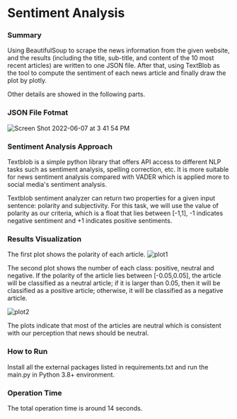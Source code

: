 # Sentiment Analysis

### Summary ###
Using BeautifulSoup to scrape the news information from the given website, and the results (including the title, sub-title, and content of the 10 most recent articles) are written to one JSON file. After that, using TextBlob as the tool to compute the sentiment of each news article and finally draw the plot by plotly.

Other details are showed in the following parts.

### JSON File Fotmat ###
![Screen Shot 2022-06-07 at 3 41 54 PM](https://user-images.githubusercontent.com/46780987/172495210-02b12adc-9834-4841-85f5-9072ec20b09f.png)

### Sentiment Analysis Approach ###
Textblob is a simple python library that offers API access to different NLP tasks such as sentiment analysis, spelling correction, etc. It is more suitable for news sentiment analysis compared with VADER which is applied more to social media's sentiment analysis.

Textblob sentiment analyzer can return two properties for a given input sentence: polarity and subjectivity. For this task, we will use the value of polarity as our criteria, which is a float that lies between [-1,1], -1 indicates negative sentiment and +1 indicates positive sentiments. 

### Results Visualization ###
The first plot shows the polarity of each article.
![plot1](https://user-images.githubusercontent.com/46780987/172498692-fb68aeb5-067f-4c04-8100-fa0a44ffbc22.png)

The second plot shows the number of each class: positive, neutral and negative. If the polarity of the article lies between [-0.05,0.05], the article will be classified as a neutral article; if it is larger than 0.05, then it will be classified as a positive article; otherwise, it will be classified as a negative article.

![plot2](https://user-images.githubusercontent.com/46780987/172523780-a05ac43e-d0d6-4419-bc58-8fd3d237e6bd.png)

The plots indicate that most of the articles are neutral which is consistent with our perception that news should be neutral.

### How to Run ###
Install all the external packages listed in requirements.txt and run the main.py in Python 3.8+ environment.

### Operation Time ###
The total operation time is around 14 seconds.
